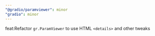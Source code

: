 ```yaml
---
"@gradio/paramviewer": minor
"gradio": minor
---
```


feat:Refactor `gr.ParamViewer` to use HTML `<details>` and other tweaks
